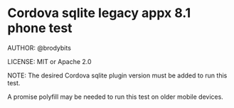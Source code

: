 # Cordova sqlite legacy appx 8.1 phone test

AUTHOR: @brodybits

LICENSE: MIT or Apache 2.0

NOTE: The desired Cordova sqlite plugin version must be added to run this test.

A promise polyfill may be needed to run this test on older mobile devices.

